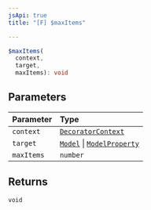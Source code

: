 ```yaml
---
jsApi: true
title: "[F] $maxItems"

---
```

```ts
$maxItems(
  context,
  target,
  maxItems): void
```

## Parameters

| Parameter | Type |
| :------ | :------ |
| `context` | [`DecoratorContext`](Interface.DecoratorContext.md) |
| `target` | [`Model`](Interface.Model.md) \| [`ModelProperty`](Interface.ModelProperty.md) |
| `maxItems` | `number` |

## Returns

`void`

